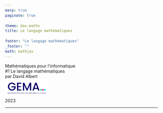 ```yaml
---
marp: true
paginate: true

theme: dav-maths
title: Le langage mathématiques

footer: "Le langage mathématiques"
_footer: ""
math: mathjax
---
```


<!-- PAGE DE COUVERTURE -->
<!-- _paginate: skip -->
<!-- _class: cover -->
<div class='coverBlockCenter'><div class='coverModuleName'>Mathématiques pour l'informatique</div><div class='coverCourseName'><span class='important'>#1 </span>Le langage mathématiques</div><div class='coverAuthor'>par <span class='important'>David Albert</span></div></div><img style="background-color:#ffffff" class='coverFooterLeft' height='60px' src='./assets/img/logo-gema.png' /><div class='coverYear coverFooterRight'>2023</div>

---
